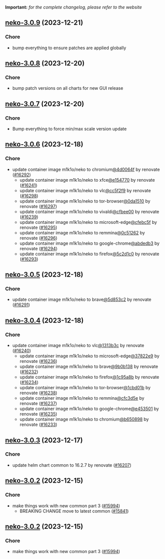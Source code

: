 **Important:**
*for the complete changelog, please refer to the website*




## [neko-3.0.9](https://github.com/truecharts/charts/compare/neko-3.0.8...neko-3.0.9) (2023-12-21)

### Chore

- bump everything to ensure patches are applied globally
  
  


## [neko-3.0.8](https://github.com/truecharts/charts/compare/neko-3.0.7...neko-3.0.8) (2023-12-20)

### Chore

- bump patch versions on all charts for new GUI release
  
  


## [neko-3.0.7](https://github.com/truecharts/charts/compare/neko-3.0.6...neko-3.0.7) (2023-12-20)

### Chore

- Bump everything to force min/max scale version update
  
  


## [neko-3.0.6](https://github.com/truecharts/charts/compare/neko-3.0.5...neko-3.0.6) (2023-12-18)

### Chore

- update container image m1k1o/neko to chromium[@4d0064f](https://github.com/4d0064f) by renovate ([#16292](https://github.com/truecharts/charts/issues/16292))
  - update container image m1k1o/neko to xfce[@e154770](https://github.com/e154770) by renovate ([#16241](https://github.com/truecharts/charts/issues/16241))
  - update container image m1k1o/neko to vlc[@cc5f2f9](https://github.com/cc5f2f9) by renovate ([#16298](https://github.com/truecharts/charts/issues/16298))
  - update container image m1k1o/neko to tor-browser[@0da1510](https://github.com/0da1510) by renovate ([#16297](https://github.com/truecharts/charts/issues/16297))
  - update container image m1k1o/neko to vivaldi[@cfbee00](https://github.com/cfbee00) by renovate ([#16239](https://github.com/truecharts/charts/issues/16239))
  - update container image m1k1o/neko to microsoft-edge[@cfebc5f](https://github.com/cfebc5f) by renovate ([#16295](https://github.com/truecharts/charts/issues/16295))
  - update container image m1k1o/neko to remmina[@0c51262](https://github.com/0c51262) by renovate ([#16296](https://github.com/truecharts/charts/issues/16296))
  - update container image m1k1o/neko to google-chrome[@abdedb3](https://github.com/abdedb3) by renovate ([#16294](https://github.com/truecharts/charts/issues/16294))
  - update container image m1k1o/neko to firefox[@5c2d1c0](https://github.com/5c2d1c0) by renovate ([#16293](https://github.com/truecharts/charts/issues/16293))
  
  


## [neko-3.0.5](https://github.com/truecharts/charts/compare/neko-3.0.4...neko-3.0.5) (2023-12-18)

### Chore

- update container image m1k1o/neko to brave[@5d853c2](https://github.com/5d853c2) by renovate ([#16291](https://github.com/truecharts/charts/issues/16291))
  
  


## [neko-3.0.4](https://github.com/truecharts/charts/compare/neko-3.0.3...neko-3.0.4) (2023-12-18)

### Chore

- update container image m1k1o/neko to vlc[@1313b3c](https://github.com/1313b3c) by renovate ([#16240](https://github.com/truecharts/charts/issues/16240))
  - update container image m1k1o/neko to microsoft-edge[@37822e9](https://github.com/37822e9) by renovate ([#16236](https://github.com/truecharts/charts/issues/16236))
  - update container image m1k1o/neko to brave[@9b0b138](https://github.com/9b0b138) by renovate ([#16232](https://github.com/truecharts/charts/issues/16232))
  - update container image m1k1o/neko to firefox[@1c95a8b](https://github.com/1c95a8b) by renovate ([#16234](https://github.com/truecharts/charts/issues/16234))
  - update container image m1k1o/neko to tor-browser[@1cbd01b](https://github.com/1cbd01b) by renovate ([#16238](https://github.com/truecharts/charts/issues/16238))
  - update container image m1k1o/neko to remmina[@cfc3d5e](https://github.com/cfc3d5e) by renovate ([#16237](https://github.com/truecharts/charts/issues/16237))
  - update container image m1k1o/neko to google-chrome[@e453501](https://github.com/e453501) by renovate ([#16235](https://github.com/truecharts/charts/issues/16235))
  - update container image m1k1o/neko to chromium[@b650898](https://github.com/b650898) by renovate ([#16233](https://github.com/truecharts/charts/issues/16233))
  
  


## [neko-3.0.3](https://github.com/truecharts/charts/compare/neko-3.0.2...neko-3.0.3) (2023-12-17)

### Chore

- update helm chart common to 16.2.7 by renovate ([#16207](https://github.com/truecharts/charts/issues/16207))
  
  


## [neko-3.0.2](https://github.com/truecharts/charts/compare/neko-2.0.30...neko-3.0.2) (2023-12-15)

### Chore

- make things work with new common part 3 ([#15994](https://github.com/truecharts/charts/issues/15994))
  - BREAKING CHANGE move to latest common ([#15841](https://github.com/truecharts/charts/issues/15841))
  
  


## [neko-3.0.2](https://github.com/truecharts/charts/compare/neko-2.0.30...neko-3.0.2) (2023-12-15)

### Chore

- make things work with new common part 3 ([#15994](https://github.com/truecharts/charts/issues/15994))
